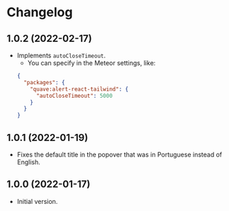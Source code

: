 # Changelog

## 1.0.2 (2022-02-17)

- Implements `autoCloseTimeout`.
  - You can specify in the Meteor settings, like:
  ```json
  {
    "packages": { 
      "quave:alert-react-tailwind": {
        "autoCloseTimeout": 5000
      }
    }
  }
    ```

## 1.0.1 (2022-01-19)

- Fixes the default title in the popover that was in Portuguese instead of English. 

## 1.0.0 (2022-01-17)

- Initial version.
